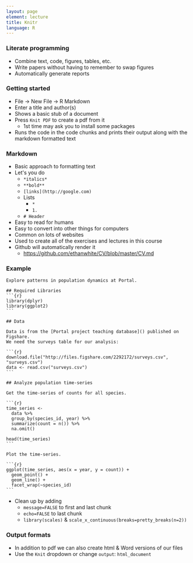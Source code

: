 ```yaml
---
layout: page
element: lecture
title: Knitr
language: R
---
```


### Literate programming

* Combine text, code, figures, tables, etc.
* Write papers without having to remember to swap figures
* Automatically generate reports


### Getting started

* File -> New File -> R Markdown
* Enter a title and author(s)
* Shows a basic stub of a document
* Press `Knit PDF` to create a pdf from it
    * 1st time may ask you to install some packages
* Runs the code in the code chunks and prints their output along with the
  markdown formatted text


### Markdown

* Basic approach to formatting text
* Let's you do
    * `*italics*`
    * `**bold**`
    * `[links](http://google.com)`
    * Lists
        * `*`
        * `1.`
    * `# Header`
* Easy to read for humans
* Easy to convert into other things for computers
* Common on lots of websites
* Used to create all of the exercises and lectures in this course
* Github will automatically render it
    * https://github.com/ethanwhite/CV/blob/master/CV.md


### Example

	Explore patterns in population dynamics at Portal.

	## Required Libraries 
	```{r}
	library(dplyr)
	library(ggplot2)
	```

	## Data

    Data is from the [Portal project teaching database]() published on Figshare.
    We need the surveys table for our analysis:

	```{r}
	download.file("http://files.figshare.com/2292172/surveys.csv", "surveys.csv")
	data <- read.csv("surveys.csv")
	```

	## Analyze population time-series

	Get the time-series of counts for all species.

	```{r}
	time_series <-
	  data %>%
	  group_by(species_id, year) %>%
	  summarize(count = n()) %>%
	  na.omit()

	head(time_series)
	```

	Plot the time-series.

	```{r}
	ggplot(time_series, aes(x = year, y = count)) +
	  geom_point() +
	  geom_line() +
	  facet_wrap(~species_id)
	```

* Clean up by adding
    * `message=FALSE` to first and last chunk
    * `echo=FALSE` to last chunk
    * `library(scales)` & `scale_x_continuous(breaks=pretty_breaks(n=2))`

### Output formats

* In addition to pdf we can also create html & Word versions of our files
* Use the `Knit` dropdown or change `output`: `html_document`
